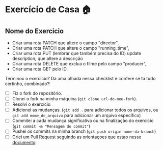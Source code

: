 # Exercício de Casa 🏠 

## Nome do Exercicio

- Criar uma rota PATCH que altere o campo "director",
- Criar uma rota PATCH que altere o campo "running_time",
- Criar uma rota PUT (lembrar que também precisa do ID) update description, que altere a descrição
- Criar uma rota DELETE que exclua o filme pelo campo "producer",
- Criar uma rota GET pelo ID.


Terminou o exercício? Dá uma olhada nessa checklist e confere se tá tudo certinho, combinado?!

- [ ] Fiz o fork do repositório.
- [ ] Clonei o fork na minha máquina (`git clone url-do-meu-fork`).
- [ ] Resolvi o exercício.
- [ ] Adicionei as mudanças. (`git add .` para adicionar todos os arquivos, ou `git add nome_do_arquivo` para adicionar um arquivo específico)
- [ ] Commitei a cada mudança significativa ou na finalização do exercício (`git commit -m "Mensagem do commit"`)
- [ ] Pushei os commits na minha branch (`git push origin nome-da-branch`)
- [ ] Criei um Pull Request seguindo as orientaçoes que estao nesse [documento](https://github.com/mflilian/repo-example/blob/main/exercicios/para-casa/instrucoes-pull-request.md).
